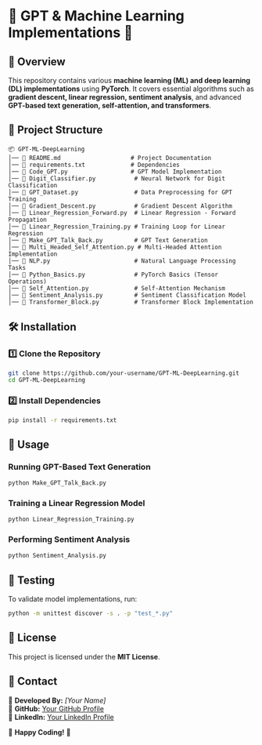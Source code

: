 # 🚀 GPT & Machine Learning Implementations 🧠

## 📖 Overview
This repository contains various **machine learning (ML) and deep learning (DL) implementations** using **PyTorch**. It covers essential algorithms such as **gradient descent, linear regression, sentiment analysis**, and advanced **GPT-based text generation, self-attention, and transformers**.

## 📂 Project Structure
```
📦 GPT-ML-DeepLearning
│── 📜 README.md                    # Project Documentation
│── 📜 requirements.txt             # Dependencies
│── 📜 Code_GPT.py                  # GPT Model Implementation
│── 📜 Digit_Classifier.py           # Neural Network for Digit Classification
│── 📜 GPT_Dataset.py                # Data Preprocessing for GPT Training
│── 📜 Gradient_Descent.py           # Gradient Descent Algorithm
│── 📜 Linear_Regression_Forward.py  # Linear Regression - Forward Propagation
│── 📜 Linear_Regression_Training.py # Training Loop for Linear Regression
│── 📜 Make_GPT_Talk_Back.py         # GPT Text Generation
│── 📜 Multi_Headed_Self_Attention.py # Multi-Headed Attention Implementation
│── 📜 NLP.py                        # Natural Language Processing Tasks
│── 📜 Python_Basics.py              # PyTorch Basics (Tensor Operations)
│── 📜 Self_Attention.py             # Self-Attention Mechanism
│── 📜 Sentiment_Analysis.py         # Sentiment Classification Model
│── 📜 Transformer_Block.py          # Transformer Block Implementation
```

## 🛠️ Installation
### **1️⃣ Clone the Repository**
```bash
git clone https://github.com/your-username/GPT-ML-DeepLearning.git
cd GPT-ML-DeepLearning
```
### **2️⃣ Install Dependencies**
```bash
pip install -r requirements.txt
```

## 🚀 Usage
### **Running GPT-Based Text Generation**
```bash
python Make_GPT_Talk_Back.py
```
### **Training a Linear Regression Model**
```bash
python Linear_Regression_Training.py
```
### **Performing Sentiment Analysis**
```bash
python Sentiment_Analysis.py
```

## 🧪 Testing
To validate model implementations, run:
```bash
python -m unittest discover -s . -p "test_*.py"
```

## 📜 License
This project is licensed under the **MIT License**.

## 📌 Contact
📍 **Developed By:** *[Your Name]*  
📍 **GitHub:** [Your GitHub Profile](https://github.com/your-username)  
📍 **LinkedIn:** [Your LinkedIn Profile](https://linkedin.com/in/your-name)  

🚀 **Happy Coding!** 🚀

